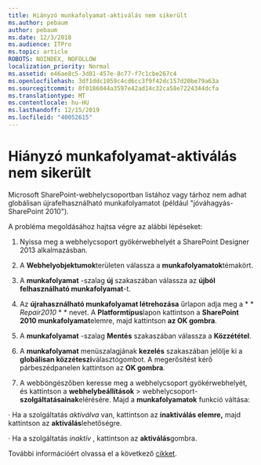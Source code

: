 ```yaml
---
title: Hiányzó munkafolyamat-aktiválás nem sikerült
ms.author: pebaum
author: pebaum
ms.date: 12/3/2018
ms.audience: ITPro
ms.topic: article
ROBOTS: NOINDEX, NOFOLLOW
localization_priority: Normal
ms.assetid: e46ae8c5-3d81-457e-8c77-f7c1cbe267c4
ms.openlocfilehash: 3df1ddc1059c4cd6cc3f9f42dc157d20be79a63a
ms.sourcegitcommit: 0f0186044a3597e42ad14c32ca58e7224344dcfa
ms.translationtype: MT
ms.contentlocale: hu-HU
ms.lasthandoff: 12/15/2019
ms.locfileid: "40052615"
---
```

# <a name="missing-workflow-failed-to-activate"></a>Hiányzó munkafolyamat-aktiválás nem sikerült

Microsoft SharePoint-webhelycsoportban listához vagy tárhoz nem adhat globálisan újrafelhasználható munkafolyamatot (például "jóváhagyás-SharePoint 2010").
  
A probléma megoldásához hajtsa végre az alábbi lépéseket: 
  
1. Nyissa meg a webhelycsoport gyökérwebhelyét a SharePoint Designer 2013 alkalmazásban.
  
2. A **Webhelyobjektumok**területen válassza a **munkafolyamatok**témakört. 
  
3. A **munkafolyamat** -szalag **új** szakaszában válassza az **újból felhasználható munkafolyamat**-t. 
  
4. Az **újrahasználható munkafolyamat létrehozása** űrlapon adja meg a * * *Repair2010* * * nevet. A **Platformtípus**lapon kattintson a **SharePoint 2010 munkafolyamat**elemre, majd kattintson **az OK gombra**. 
  
1. A **munkafolyamat** -szalag **Mentés** szakaszában válassza a **Közzététel**. 
  
2. A **munkafolyamat** menüszalagjának **kezelés** szakaszában jelölje ki a **globálisan közzéteszi**választógombot. A megerősítést kérő párbeszédpanelen kattintson az **OK gombra**. 
  
3. A webböngészőben keresse meg a webhelycsoport gyökérwebhelyét, és kattintson a **webhelybeállítások** \> webhelycsoport- **szolgáltatásainak**elérésére. Majd a **munkafolyamatok** funkció váltása: 
  
· Ha a szolgáltatás *aktiválva* van, kattintson az **inaktiválás elemre,** majd kattintson az **aktiválás**lehetőségre. 
  
· Ha a szolgáltatás *inaktív* , kattintson az **aktiválás**gombra. 
  
További információért olvassa el a következő [cikket](https://go.microsoft.com/fwlink/?linkid=2047770&amp;clcid=0x409).
  

